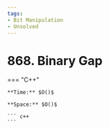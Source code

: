 ```yaml
---
tags:
- Bit Manipulation
- Unsolved
---
```



# 868. Binary Gap

=== "C++"

    **Time:** $O()$

    **Space:** $O()$

    ``` c++
    ```